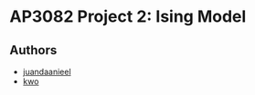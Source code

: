 # AP3082 Project 2: Ising Model
## Authors
* [juandaanieel](https://gitlab.kwant-project.org/juandaanieel)  
* [kwo](https://gitlab.kwant-project.org/kwo)  

